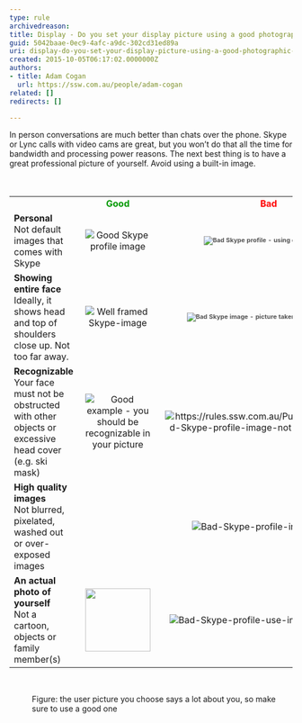 ```yaml
---
type: rule
archivedreason: 
title: Display - Do you set your display picture using a good photographic image of yourself?
guid: 5042baae-0ec9-4afc-a9dc-302cd31ed89a
uri: display-do-you-set-your-display-picture-using-a-good-photographic-image-of-yourself
created: 2015-10-05T06:17:02.0000000Z
authors:
- title: Adam Cogan
  url: https://ssw.com.au/people/adam-cogan
related: []
redirects: []

---
```



​In person conversations are much better than chats over the phone. Skype or Lync calls with video cams are great, but you won’t do that all the time for bandwidth and processing power reasons. The next best thing is to have a great professional picture of yourself. Avoid using a built-in image.
<br><excerpt class='endintro'></excerpt><br>
​​<table cellspacing="0" width="100%" class="ssw15-rteTable-default"><tbody><tr class="ssw15-rteTableEvenRow-default"><td class="ssw15-rteTableEvenCol-default" style="width&#58;33.3333%;">​</td><td class="ssw15-rteTableOddCol-default" style="width&#58;33.3333%;text-align&#58;center;">​<strong style="color&#58;#009900;"><span style="color&#58;#009900;"><span style="color&#58;#009900;">Good</span></span></strong></td><td class="ssw15-rteTableEvenCol-default" style="width&#58;33.3333%;text-align&#58;center;">​<strong style="color&#58;#ff0000;"><span style="color&#58;#ff0000;"><span style="color&#58;#ff0000;">Bad</span></span></strong></td></tr><tr class="ssw15-rteTableOddRow-default"><td class="ssw15-rteTableEvenCol-default">​<strong>Personal</strong><br>Not default images tha​t comes with Skype</td><td class="ssw15-rteTableOddCol-default" style="text-align&#58;center;">​<img src="/PublishingImages/Good-Skype-profile-image.jpg" alt="Good Skype profile image" style="margin&#58;5px;" />​​</td><td class="ssw15-rteTableEvenCol-default" style="text-align&#58;center;">​<img src="/PublishingImages/Bad-Skype-profile-image-default.jpg" alt="Bad Skype profile  - using default image" style="color&#58;#555555;font-size&#58;11px;font-weight&#58;bold;margin&#58;5px;" /></td></tr><tr class="ssw15-rteTableEvenRow-default"><td class="ssw15-rteTableEvenCol-default"><strong>​Showing entire face</strong><div>Ideally, it shows head and top of shoulders close up. Not too far away.</div></td><td class="ssw15-rteTableOddCol-default" style="text-align&#58;center;">​<img src="/PublishingImages/Good-Skype-well-framed-image.jpg" alt="Well framed Skype-image" style="margin&#58;5px;" /></td><td class="ssw15-rteTableEvenCol-default" style="text-align&#58;center;">​<img src="/PublishingImages/Bad-Skype-profile-image-too-far-away.jpg" alt="Bad Skype image - picture taken from too far away" style="color&#58;#555555;font-size&#58;11px;font-weight&#58;bold;margin&#58;5px;" /></td></tr><tr class="ssw15-rteTableOddRow-default"><td class="ssw15-rteTableEvenCol-default">​<strong>Recognizable</strong><div>Your face must not be obstructed with other objects or excessive head cover (e.g. ski mask)</div></td><td class="ssw15-rteTableOddCol-default" style="text-align&#58;center;">​<img src="/PublishingImages/Good-Skype-personal-image.jpg" alt="Good example - you should be recognizable in your picture" style="margin&#58;5px;" /></td><td class="ssw15-rteTableEvenCol-default" style="text-align&#58;center;">​<img src="/PublishingImages/Bad-Skype-profile-image-not-recognizable.jpg" alt="https&#58;//rules.ssw.com.au/PublishingImages/Bad-Skype-profile-image-not-recognizable.jpg" style="margin&#58;5px;" /></td></tr><tr class="ssw15-rteTableEvenRow-default"><td class="ssw15-rteTableEvenCol-default"><div><strong>High quality images</strong></div><div>Not blurred, pixelated, washed out or over-exposed images</div></td><td class="ssw15-rteTableOddCol-default" style="text-align&#58;center;">​<img src="/PublishingImages/Good-Skype-high-quality.jpg" alt="" style="margin&#58;5px;" /></td><td class="ssw15-rteTableEvenCol-default" style="text-align&#58;center;">​<img src="/PublishingImages/Bad-Skype-profile-image-blurry.jpg" alt="Bad-Skype-profile-image-blurry" style="margin&#58;5px;" /></td></tr><tr class="ssw15-rteTableOddRow-default"><td class="ssw15-rteTableEvenCol-default">​<strong>An actual photo of yourself</strong><div>Not a cartoon, objects or family member(s)</div></td><td class="ssw15-rteTableOddCol-default" style="text-align&#58;center;">​<img src="/PublishingImages/Good-Skype-actual-person.jpg" alt="" style="margin&#58;5px;width&#58;116px;height&#58;112px;" /></td><td class="ssw15-rteTableEvenCol-default" style="text-align&#58;center;">​<img src="/PublishingImages/Bad-Skype-profile-use-image-of-yourself.jpg" alt="Bad-Skype-profile-use-image-of-yourself" style="margin&#58;5px;" /></td></tr></tbody></table><p class="ssw15-rteElement-GreyBox">&#160;<img src="/PublishingImages/Skype-screenshot.jpg" alt="" style="margin&#58;5px;" /></p><dd class="ssw15-rteElement-FigureNormal">Figure&#58; the user picture you choose says a lot about you, so make sure to use a good one</dd>


